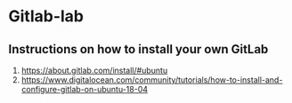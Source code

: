 # Gitlab-lab


## Instructions on how to install your own GitLab

1. https://about.gitlab.com/install/#ubuntu
2. https://www.digitalocean.com/community/tutorials/how-to-install-and-configure-gitlab-on-ubuntu-18-04
